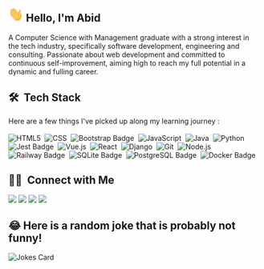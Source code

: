## <img src="https://raw.githubusercontent.com/ABSphreak/ABSphreak/master/gifs/Hi.gif" width="30px" height="30px"> Hello, I'm Abid

A Computer Science with Management graduate with a strong interest in the tech industry, specifically software development, engineering and consulting.
Passionate about web development and committed to continuous self-improvement, aiming high to reach my full potential in a dynamic and fulling career.

## 🛠 &nbsp;Tech Stack

Here are a few things I've picked up along my learning journey : <br><br>
![HTML5](https://img.shields.io/badge/HTML5-E34F26?style=for-the-badge&logo=html5&logoColor=white)&nbsp;
![CSS](https://img.shields.io/badge/CSS-239120?&style=for-the-badge&logo=css3&logoColor=white)&nbsp;
![Bootstrap Badge](https://img.shields.io/badge/Bootstrap-7952B3?logo=bootstrap&logoColor=fff&style=for-the-badge)&nbsp;
![JavaScript](https://img.shields.io/badge/JavaScript-F7DF1E?style=for-the-badge&logo=javascript&logoColor=black)&nbsp;
![Java](https://img.shields.io/badge/Java-ED8B00?style=for-the-badge&logo=openjdk&logoColor=white)&nbsp;
![Python](https://img.shields.io/badge/python-3670A0?style=for-the-badge&logo=python&logoColor=ffdd54)&nbsp;
![Jest Badge](https://img.shields.io/badge/Jest-C21325?logo=jest&logoColor=fff&style=for-the-badge)&nbsp;
![Vue.js](https://img.shields.io/badge/Vue.js-4FC08D?logo=vuedotjs&logoColor=fff&style=for-the-badge)&nbsp;
![React](https://shields.io/badge/react-black?logo=react&style=for-the-badge)&nbsp;
![Django](https://img.shields.io/badge/Django-092E20?logo=django&logoColor=fff&style=for-the-badge)&nbsp;
![Git](https://img.shields.io/badge/Git-F05032?logo=git&logoColor=fff&style=for-the-badge)&nbsp;
![Node.js](https://img.shields.io/badge/Node.js-393?logo=nodedotjs&logoColor=fff&style=for-the-badge)&nbsp;
![Railway Badge](https://img.shields.io/badge/Railway-0B0D0E?logo=railway&logoColor=fff&style=for-the-badge)&nbsp;
![SQLite Badge](https://img.shields.io/badge/SQLite-003B57?logo=sqlite&logoColor=fff&style=for-the-badge)&nbsp;
![PostgreSQL Badge](https://img.shields.io/badge/PostgreSQL-4169E1?logo=postgresql&logoColor=fff&style=for-the-badge)&nbsp;
![Docker Badge](https://img.shields.io/badge/Docker-2496ED?logo=docker&logoColor=fff&style=for-the-badge)&nbsp;

## 🤝🏻 &nbsp;Connect with Me

<a href="mailto:abid1702@outlook.com"><img src="https://img.shields.io/badge/Microsoft%20Outlook-0078D4?logo=microsoftoutlook&logoColor=fff&style=for-the-badge"/></a>
<a href="https://www.linkedin.com/in/abid-miah-728268198/" target="_blank"><img src="https://img.shields.io/badge/LinkedIn-0A66C2?logo=linkedin&logoColor=fff&style=for-the-badge"/></a>
<a href="https://github.com/Abid-M/"><img src="https://img.shields.io/badge/GitHub-100000?style=for-the-badge&logo=github&logoColor=white"/></a>
<a href="https://paypal.me/abzukltd"><img src="https://img.shields.io/badge/PayPal-00457C?style=for-the-badge&logo=paypal&logoColor=white"/></a>

## 😂 Here is a random joke that is probably not funny!
![Jokes Card](https://readme-jokes.vercel.app/api)

